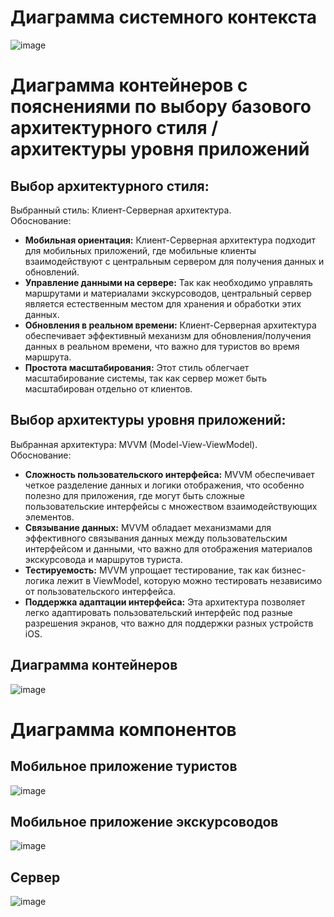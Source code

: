 # Диаграмма системного контекста

![image](https://github.com/miamib34ch/HSE-SoftwareArchitecture/assets/77894393/8ef95985-a143-4089-81f7-9bddc226a523)

# Диаграмма контейнеров с пояснениями по выбору базового архитектурного стиля / архитектуры уровня приложений

## Выбор архитектурного стиля:  
Выбранный стиль: Клиент-Серверная архитектура.  
Обоснование:  
* **Мобильная ориентация:** Клиент-Серверная архитектура подходит для мобильных приложений, где мобильные клиенты взаимодействуют с центральным сервером для получения данных и обновлений.
* **Управление данными на сервере:** Так как необходимо управлять маршрутами и материалами экскурсоводов, центральный сервер является естественным местом для хранения и обработки этих данных.
* **Обновления в реальном времени:** Клиент-Серверная архитектура обеспечивает эффективный механизм для обновления/получения данных в реальном времени, что важно для туристов во время маршрута.
* **Простота масштабирования:** Этот стиль облегчает масштабирование системы, так как сервер может быть масштабирован отдельно от клиентов.

## Выбор архитектуры уровня приложений: 
Выбранная архитектура: MVVM (Model-View-ViewModel).  
Обоснование:
* **Сложность пользовательского интерфейса:** MVVM обеспечивает четкое разделение данных и логики отображения, что особенно полезно для приложения, где могут быть сложные пользовательские интерфейсы с множеством взаимодействующих элементов.
* **Связывание данных:** MVVM обладает механизмами для эффективного связывания данных между пользовательским интерфейсом и данными, что важно для отображения материалов экскурсовода и маршрутов туриста.
* **Тестируемость:** MVVM упрощает тестирование, так как бизнес-логика лежит в ViewModel, которую можно тестировать независимо от пользовательского интерфейса.
* **Поддержка адаптации интерфейса:** Эта архитектура позволяет легко адаптировать пользовательский интерфейс под разные разрешения экранов, что важно для поддержки разных устройств iOS.

## Диаграмма контейнеров

![image](https://github.com/miamib34ch/HSE-SoftwareArchitecture/assets/77894393/4da868e7-ac45-4c44-b14f-b9cf9d5c0092)

# Диаграмма компонентов

## Мобильное приложение туристов 

![image](https://github.com/miamib34ch/HSE-SoftwareArchitecture/assets/77894393/76582c09-d036-4133-9c0d-610f9ea71001)

## Мобильное приложение экскурсоводов

![image](https://github.com/miamib34ch/HSE-SoftwareArchitecture/assets/77894393/f265637b-0a63-4d1e-81b4-aad4e03e3d30)

## Сервер

![image](https://github.com/miamib34ch/HSE-SoftwareArchitecture/assets/77894393/afaeaff4-96ca-4473-a504-622b965bba51)

